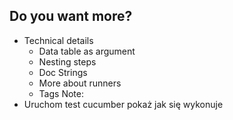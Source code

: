 ﻿## Do you want more?
* Technical details
	* Data table as argument
	* Nesting steps
	* Doc Strings
	* More about runners
	* Tags
Note:
* Uruchom test cucumber pokaż jak się wykonuje
